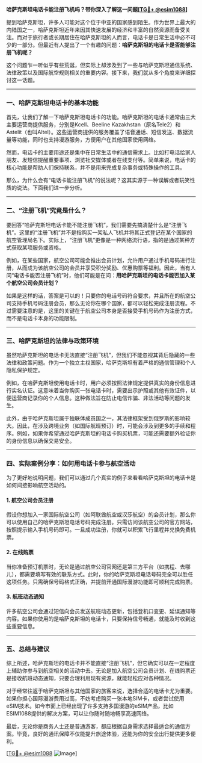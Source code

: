 **哈萨克斯坦电话卡能注册飞机吗？带你深入了解这一问题[[TG💪+ @esim1088](https://t.me/s/esim1088)]**

提到哈萨克斯坦，许多人可能对这个位于中亚的国家感到陌生。作为世界上最大的内陆国之一，哈萨克斯坦近年来因其快速发展的经济和丰富的自然资源而备受关注。而对于旅行者或长期居住在哈萨克斯坦的人而言，电话卡是日常生活中必不可少的一部分。但最近有人提出了一个有趣的问题：**哈萨克斯坦的电话卡是否能够注册飞机呢？**

这个问题乍一听似乎有些荒诞，但实际上却涉及到了一些与哈萨克斯坦通信系统、法律政策以及国际航空规则相关的重要内容。接下来，我们就从多个角度来详细探讨这一话题。

---

### **一、哈萨克斯坦电话卡的基本功能**

首先，让我们了解一下哈萨克斯坦电话卡的功能。哈萨克斯坦的电话卡通常由三大主要运营商提供服务，分别是Kcell、Beeline Kazakhstan（原名Tele2）和Astelit（也叫Altel）。这些运营商提供的服务覆盖了语音通话、短信发送、数据流量等功能，同时也支持漫游服务，方便用户在其他国家使用网络。

然而，电话卡的主要用途还是集中在日常生活中的通信需求上。比如打电话给家人朋友、发短信提醒重要事项、浏览社交媒体或者在线支付等。简单来说，电话卡的核心功能是帮助人们保持联系，并不是用来完成复杂事务或特殊操作的工具。

那么，为什么会有“电话卡能注册飞机”的说法呢？这其实源于一种误解或者玩笑性质的说法。下面我们进一步分析。

---

### **二、“注册飞机”究竟是什么？**

要回答“哈萨克斯坦电话卡能不能注册飞机”，我们需要先搞清楚什么是“注册飞机”。这里的“注册飞机”并不是指购买一架私人飞机并将其正式登记在某个国家的航空管理局名下。实际上，“注册飞机”更像是一种网络流行语，指的是通过某种方式获取某项服务或资格。

例如，在某些国家，航空公司可能会推出会员计划，允许用户通过手机号码进行注册，从而成为该航空公司的会员并享受积分奖励、优惠购票等福利。因此，当有人问“电话卡能否注册飞机”时，他们可能是在问：**用哈萨克斯坦的电话卡能否加入某个航空公司会员计划？**

如果是这样的话，答案是可以的！只要你的电话号码符合要求，并且所在的航空公司支持手机号码注册会员，那么无论你在哪个国家，都可以轻松完成注册流程。不过需要注意的是，这里的关键在于航空公司本身是否接受手机号码作为注册方式，而不是电话卡本身的功能限制。

---

### **三、哈萨克斯坦的法律与政策环境**

虽然哈萨克斯坦的电话卡无法直接“注册飞机”，但我们不能忽视其背后隐藏的一些法律和政策问题。作为一个独立主权国家，哈萨克斯坦有着严格的通信管理和个人隐私保护规定。

例如，在哈萨克斯坦使用电话卡时，用户必须按照法律规定提供真实的身份信息进行实名认证。这意味着当你购买一张电话卡时，需要出示护照或其他有效证件，以便运营商记录你的个人信息。这种做法旨在防止电信诈骗、非法活动等问题的发生。

此外，由于哈萨克斯坦属于独联体成员国之一，其法律框架受到俄罗斯的影响较大。因此，在涉及跨境业务（如国际航班预订）时，可能会涉及到更多的手续和程序。例如，如果你希望通过哈萨克斯坦的电话卡购买机票，可能还需要额外验证你的身份信息以确保交易安全。

---

### **四、实际案例分享：如何用电话卡参与航空活动**

为了更好地说明问题，我们可以通过几个真实的例子来看看哈萨克斯坦的电话卡是如何间接影响航空活动的。

#### **1. 航空公司会员注册**
假设你想加入一家国际航空公司（如阿联酋航空或汉莎航空）的会员计划，那么你可以使用自己的哈萨克斯坦电话号码完成注册。只需访问该航空公司的官方网站，按照提示输入手机号码即可。一旦成功注册，你就可以积累飞行里程并兑换免费机票。

#### **2. 在线购票**
当你准备预订机票时，无论是通过航空公司官网还是第三方平台（如携程、去哪儿），都需要填写有效的联系方式。此时，你的哈萨克斯坦电话号码完全可以胜任这项任务。只需确保号码格式正确，并提前开通国际漫游功能即可顺利完成购票。

#### **3. 航班动态通知**
许多航空公司会通过短信向会员发送航班动态更新，包括登机口变更、延误通知等内容。如果你使用的是哈萨克斯坦的电话卡，只要保持信号畅通，就能及时收到这些重要信息。

---

### **五、总结与建议**

综上所述，哈萨克斯坦的电话卡并不能直接“注册飞机”，但它确实可以在一定程度上辅助你参与到航空相关的活动中去。无论是加入航空公司会员计划、在线购票还是接收航班动态通知，只要合理利用现有资源，就能轻松应对各种情况。

对于经常往返于哈萨克斯坦与其他国家的旅客来说，选择合适的电话卡尤为重要。如果你担心国际漫游费用过高，不妨考虑购买一张本地SIM卡，或者尝试使用eSIM技术。如今市面上已经出现了许多支持多国漫游的eSIM产品，比如ESIM1088提供的解决方案，可以让你随时随地畅享高速网络。

最后，无论你是商务人士还是普通游客，都应根据自身需求选择最适合的通信方案。毕竟，良好的通讯保障不仅能提升旅途体验，还能为你的安全出行提供更多便利。

[[TG💪+ @esim1088](https://t.me/s/esim1088) ![Image](https://i.postimg.cc/4NQfJmqS/Snipaste-2025-05-13-00-14-12.png)]